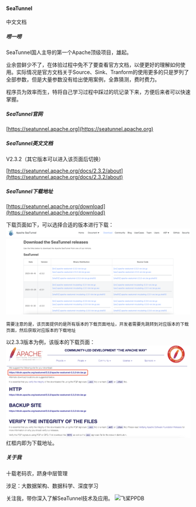 #### SeaTunnel
中文文档
##### 唠一唠
SeaTunnel国人主导的第一个Apache顶级项目，雄起。

业余尝鲜少不了，在体验过程中免不了要查看官方文档，以便更好的理解如何使用。实际情况是官方文档关于Source、Sink、Tranform的使用更多的只是罗列了全部参数，但是大量参数没有给出使用案例，全靠猜测，费时费力。

程序员为效率而生，特将自己学习过程中踩过的坑记录下来，方便后来者可以快速掌握。

##### SeaTunnel官网
[https://seatunnel.apache.org](https://seatunnel.apache.org)

##### SeaTunnel英文文档
V2.3.2（其它版本可以进入该页面后切换）

[https://seatunnel.apache.org/docs/2.3.2/about](https://seatunnel.apache.org/docs/2.3.2/about)

##### SeaTunnel下载地址
[https://seatunnel.apache.org/download](https://seatunnel.apache.org/download)

下载页面如下，可以选择合适的版本进行下载：
![SeaTunnel下载页面](./img/seatunnel-download.png)
```
需要注意的是，该页面提供的是所有版本的下载页面地址，开发者需要先跳转到对应版本的下载页面，然后获取对应版本的下载地址
```

以2.3.3版本为例，该版本的下载页面：
![SeaTunnel 2.3.3](./img/seatunnel2.3.3.png)
红框内即为下载地址。

##### 关于我
十载老码农，跻身中层管理

涉足：大数据架构、数据科学、深度学习

关注我，带你深入了解SeaTunnel技术及应用。
![飞桨PPDB](https://ai-studio-static-online.cdn.bcebos.com/e939f12ab7034a069fb4581dec21bb233473ed75fdd543d683982921ddb69167)